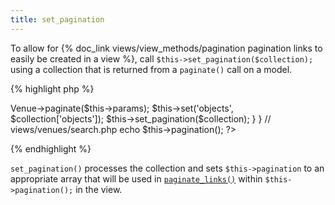 ```yaml
---
title: set_pagination
---
```

To allow for {% doc_link views/view_methods/pagination pagination links to easily be created in a view %}, call `$this->set_pagination($collection);` using a collection that is returned from a `paginate()` call on a model.  

{% highlight php %}
<?php
// controllers/venues_controller.php

class VenuesController extends PublicController {

  public function search() { 
    $collection = $this->Venue->paginate($this->params);
    $this->set('objects', $collection['objects']);
    $this->set_pagination($collection);
  }
  
}

// views/venues/search.php

echo $this->pagination();
?>
{% endhighlight %}


`set_pagination()` processes the collection and sets `$this->pagination` to an appropriate array that will be used in [`paginate_links()`](http://codex.wordpress.org/Function_Reference/paginate_links) within `$this->pagination();` in the view.